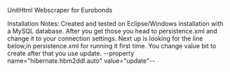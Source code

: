 UnitHtml Webscraper for Eurobonds

Installation Notes:
Created and tested on Eclipse/Windows installation with a MySQL database.
After you get those you head to persistence.xml and change it to your connection settings.
Next up is looking for the line below,in persistence.xml for running it first time. 
You change value bit to create after that you use update.
--property name="hibernate.hbm2ddl.auto" value="update"--
